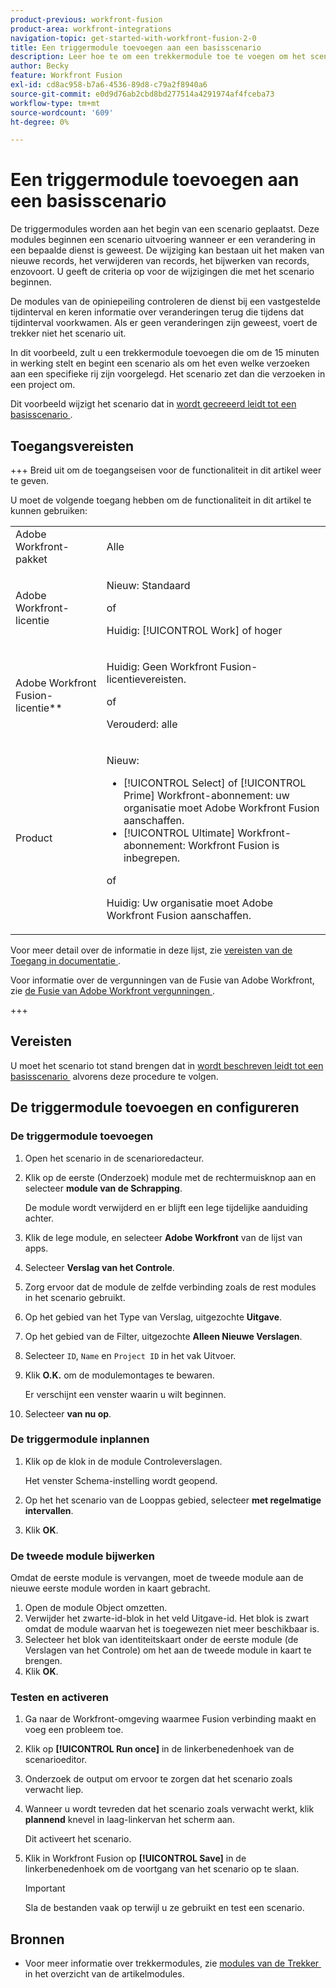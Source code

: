 ```yaml
---
product-previous: workfront-fusion
product-area: workfront-integrations
navigation-topic: get-started-with-workfront-fusion-2-0
title: Een triggermodule toevoegen aan een basisscenario
description: Leer hoe te om een trekkermodule toe te voegen om het scenario toe te staan om periodiek naar nieuwe verzoeken te zoeken en hen in projecten om te zetten.
author: Becky
feature: Workfront Fusion
exl-id: cd8ac958-b7a6-4536-89d8-c79a2f8940a6
source-git-commit: e0d9d76ab2cbd8bd277514a4291974af4fceba73
workflow-type: tm+mt
source-wordcount: '609'
ht-degree: 0%

---
```


# Een triggermodule toevoegen aan een basisscenario

De triggermodules worden aan het begin van een scenario geplaatst. Deze modules beginnen een scenario uitvoering wanneer er een verandering in een bepaalde dienst is geweest. De wijziging kan bestaan uit het maken van nieuwe records, het verwijderen van records, het bijwerken van records, enzovoort. U geeft de criteria op voor de wijzigingen die met het scenario beginnen.

De modules van de opiniepeiling controleren de dienst bij een vastgestelde tijdinterval en keren informatie over veranderingen terug die tijdens dat tijdinterval voorkwamen. Als er geen veranderingen zijn geweest, voert de trekker niet het scenario uit.

In dit voorbeeld, zult u een trekkermodule toevoegen die om de 15 minuten in werking stelt en begint een scenario als om het even welke verzoeken aan een specifieke rij zijn voorgelegd. Het scenario zet dan die verzoeken in een project om.

Dit voorbeeld wijzigt het scenario dat in [&#x200B; wordt gecreeerd leidt tot een basisscenario &#x200B;](/help/workfront-fusion/build-practice-scenarios/create-basic-scenario.md).

## Toegangsvereisten

+++ Breid uit om de toegangseisen voor de functionaliteit in dit artikel weer te geven.

U moet de volgende toegang hebben om de functionaliteit in dit artikel te kunnen gebruiken:

<table style="table-layout:auto">
 <col> 
 <col> 
 <tbody> 
  <tr> 
   <td role="rowheader">Adobe Workfront-pakket</td> 
   <td> <p>Alle</p> </td> 
  </tr> 
  <tr data-mc-conditions=""> 
   <td role="rowheader">Adobe Workfront-licentie</td> 
   <td> <p>Nieuw: Standaard</p><p>of</p><p>Huidig: [!UICONTROL Work] of hoger</p> </td> 
  </tr> 
  <tr> 
   <td role="rowheader">Adobe Workfront Fusion-licentie**</td> 
   <td>
   <p>Huidig: Geen Workfront Fusion-licentievereisten.</p>
   <p>of</p>
   <p>Verouderd: alle </p>
   </td> 
  </tr> 
  <tr> 
   <td role="rowheader">Product</td> 
   <td>
   <p>Nieuw:</p> <ul><li>[!UICONTROL Select] of [!UICONTROL Prime] Workfront-abonnement: uw organisatie moet Adobe Workfront Fusion aanschaffen.</li><li>[!UICONTROL Ultimate] Workfront-abonnement: Workfront Fusion is inbegrepen.</li></ul>
   <p>of</p>
   <p>Huidig: Uw organisatie moet Adobe Workfront Fusion aanschaffen.</p>
   </td> 
  </tr>
 </tbody> 
</table>

Voor meer detail over de informatie in deze lijst, zie [&#x200B; vereisten van de Toegang in documentatie &#x200B;](/help/workfront-fusion/references/licenses-and-roles/access-level-requirements-in-documentation.md).

Voor informatie over de vergunningen van de Fusie van Adobe Workfront, zie [&#x200B; de Fusie van Adobe Workfront vergunningen &#x200B;](/help/workfront-fusion/set-up-and-manage-workfront-fusion/licensing-operations-overview/license-automation-vs-integration.md).

+++

## Vereisten

U moet het scenario tot stand brengen dat in [&#x200B; wordt beschreven leidt tot een basisscenario &#x200B;](/help/workfront-fusion/build-practice-scenarios/create-basic-scenario.md) alvorens deze procedure te volgen.

## De triggermodule toevoegen en configureren

### De triggermodule toevoegen

1. Open het scenario in de scenarioredacteur.
1. Klik op de eerste (Onderzoek) module met de rechtermuisknop aan en selecteer **module van de Schrapping**.

   De module wordt verwijderd en er blijft een lege tijdelijke aanduiding achter.

1. Klik de lege module, en selecteer **Adobe Workfront** van de lijst van apps.
1. Selecteer **Verslag van het Controle**.
1. Zorg ervoor dat de module de zelfde verbinding zoals de rest modules in het scenario gebruikt.
1. Op het gebied van het Type van Verslag, uitgezochte **Uitgave**.
1. Op het gebied van de Filter, uitgezochte **Alleen Nieuwe Verslagen**.
1. Selecteer `ID`, `Name` en `Project ID` in het vak Uitvoer.
1. Klik **O.K.** om de modulemontages te bewaren.

   Er verschijnt een venster waarin u wilt beginnen.

1. Selecteer **van nu op**.

### De triggermodule inplannen

1. Klik op de klok in de module Controleverslagen.

   Het venster Schema-instelling wordt geopend.

1. Op het het scenario van de Looppas gebied, selecteer **met regelmatige intervallen**.

1. Klik **OK**.

### De tweede module bijwerken

Omdat de eerste module is vervangen, moet de tweede module aan de nieuwe eerste module worden in kaart gebracht.

1. Open de module Object omzetten.
1. Verwijder het zwarte-id-blok in het veld Uitgave-id. Het blok is zwart omdat de module waarvan het is toegewezen niet meer beschikbaar is.
1. Selecteer het blok van identiteitskaart onder de eerste module (de Verslagen van het Controle) om het aan de tweede module in kaart te brengen.
1. Klik **OK**.

### Testen en activeren

1. Ga naar de Workfront-omgeving waarmee Fusion verbinding maakt en voeg een probleem toe.
1. Klik op **[!UICONTROL Run once]** in de linkerbenedenhoek van de scenarioeditor.
1. Onderzoek de output om ervoor te zorgen dat het scenario zoals verwacht liep.
1. Wanneer u wordt tevreden dat het scenario zoals verwacht werkt, klik **plannend** knevel in laag-linkervan het scherm aan **&#x200B;**.

   Dit activeert het scenario.
1. Klik in Workfront Fusion op **[!UICONTROL Save]** in de linkerbenedenhoek om de voortgang van het scenario op te slaan.

   >[!IMPORTANT]
   >
   >Sla de bestanden vaak op terwijl u ze gebruikt en test een scenario.

## Bronnen

* Voor meer informatie over trekkermodules, zie [&#x200B; modules van de Trekker &#x200B;](/help/workfront-fusion/get-started-with-fusion/understand-fusion/module-overview.md#trigger-modules) in het overzicht van de artikelmodules.
